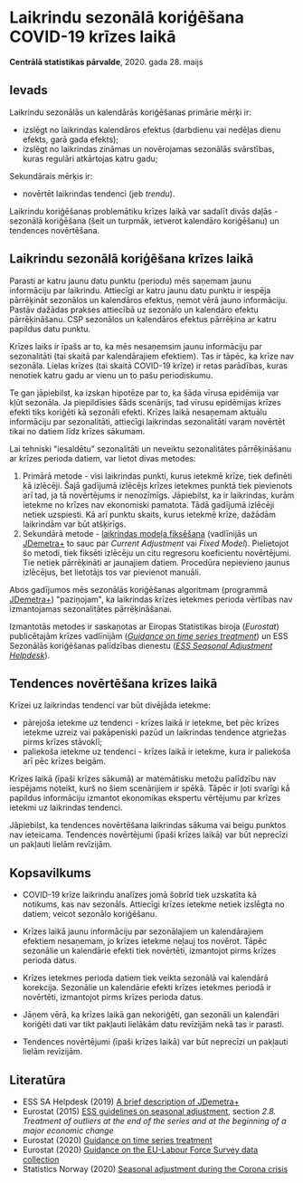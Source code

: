 # Laikrindu sezonālā koriģēšana COVID-19 krīzes laikā

**Centrālā statistikas pārvalde**, 2020. gada 28. maijs


## Ievads

Laikrindu sezonālās un kalendārās koriģēšanas primārie mērķi ir:

- izslēgt no laikrindas kalendāros efektus (darbdienu vai nedēļas dienu efekts, garā gada efekts);
- izslēgt no laikrindas zināmas un novērojamas sezonālās svārstības, kuras regulāri atkārtojas katru gadu;

Sekundārais mērķis ir:

- novērtēt laikrindas tendenci (jeb *trendu*).

Laikrindu koriģēšanas problemātiku krīzes laikā var sadalīt divās daļās - sezonālā koriģēšana (šeit un turpmāk, ietverot kalendāro koriģēšanu) un tendences novērtēšana.


## Laikrindu sezonālā koriģēšana krīzes laikā

Parasti ar katru jaunu datu punktu (periodu) mēs saņemam jaunu informāciju par laikrindu. Attiecīgi ar katru jaunu datu punktu ir iespēja pārrēķināt sezonālos un kalendāros efektus, ņemot vērā jauno informāciju. Pastāv dažādas prakses attiecībā uz sezonālo un kalendāro efektu pārrēķināšanu. CSP sezonālos un kalendāros efektus pārrēķina ar katru papildus datu punktu.

Krīzes laiks ir īpašs ar to, ka mēs nesaņemsim jaunu informāciju par sezonalitāti (tai skaitā par kalendārajiem efektiem). Tas ir tāpēc, ka krīze nav sezonāla. Lielas krīzes (tai skaitā COVID-19 krīze) ir retas parādības, kuras nenotiek katru gadu ar vienu un to pašu periodiskumu.

Te gan jāpiebilst, ka izskan hipotēze par to, ka šāda vīrusa epidēmija var kļūt sezonāla. Ja piepildīsies šāds scenārijs, tad vīrusu epidēmijas krīzes efekti tiks koriģēti kā sezonāli efekti. Krīzes laikā nesaņemam aktuālu informāciju par sezonalitāti, attiecīgi laikrindas sezonalitāti varam novērtēt tikai no datiem līdz krīzes sākumam.

Lai tehniski "iesaldētu" sezonalitāti un neveiktu sezonalitātes pārrēķināšanu ar krīzes perioda datiem, var lietot divas metodes:

1. Primārā metode - visi laikrindas punkti, kurus ietekmē krīze, tiek definēti kā izlēcēji. Šajā gadījumā izlēcējs krīzes ietekmes punktā tiek pievienots arī tad, ja tā novērtējums ir nenozīmīgs. Jāpiebilst, ka ir laikrindas, kurām ietekme no krīzes nav ekonomiski pamatota. Tādā gadījumā izlēcēji netiek uzspiesti. Kā arī punktu skaits, kurus ietekmē krīze, dažādām laikrindām var būt atšķirīgs.
1. Sekundārā metode - [laikrindas modeļa fiksēšana](https://jdemetradocumentation.github.io/JDemetra-documentation/pages/case-studies/revision-fixed.html) (vadlīnijās un [JDemetra+](https://github.com/jdemetra) to sauc par *Current Adjustment* vai *Fixed Model*). Pielietojot šo metodi, tiek fiksēti izlēcēju un citu regresoru koeficientu novērtējumi. Tie netiek pārrēķināti ar jaunajiem datiem. Procedūra nepievieno jaunus izlēcējus, bet lietotājs tos var pievienot manuāli.

Abos gadījumos mēs sezonālās koriģēšanas algoritmam (programmā [JDemetra+](https://github.com/jdemetra)) "paziņojam", ka laikrindas krīzes ietekmes perioda vērtības nav izmantojamas sezonalitātes pārrēķināšanai.

Izmantotās metodes ir saskaņotas ar Eiropas Statistikas biroja (*Eurostat*) publicētajām krīzes vadlīnijām (*[Guidance on time series treatment](https://ec.europa.eu/eurostat/documents/10186/10693286/Time_series_treatment_guidance.pdf)*) un ESS Sezonālās koriģēšanas palīdzības dienestu (*[ESS Seasonal Adjustment Helpdesk](https://ec.europa.eu/eurostat/cros/content/ess-seasonal-adjustment-helpdesk_en)*).


## Tendences novērtēšana krīzes laikā

Krīzei uz laikrindas tendenci var būt divējāda ietekme:

- pārejoša ietekme uz tendenci - krīzes laikā ir ietekme, bet pēc krīzes ietekme uzreiz vai pakāpeniski pazūd un laikrindas tendence atgriežas pirms krīzes stāvoklī;
- paliekoša ietekme uz tendenci - krīzes laikā ir ietekme, kura ir paliekoša arī pēc krīzes beigām.

Krīzes laikā (īpaši krīzes sākumā) ar matemātisku metožu palīdzību nav iespējams noteikt, kurš no šiem scenārijiem ir spēkā. Tāpēc ir ļoti svarīgi kā papildus informāciju izmantot ekonomikas ekspertu vērtējumu par krīzes ietekmi uz laikrindas tendenci.

Jāpiebilst, ka tendences novērtēšana laikrindas sākuma vai beigu punktos nav ieteicama. Tendences novērtējumi (īpaši krīzes laikā) var būt neprecīzi un pakļauti lielām revīzijām.


## Kopsavilkums

- COVID-19 krīze laikrindu analīzes jomā šobrīd tiek uzskatīta kā notikums, kas nav sezonāls. Attiecīgi krīzes ietekme netiek izslēgta no datiem, veicot sezonālo koriģēšanu.

- Krīzes laikā jaunu informāciju par sezonālajiem un kalendārajiem efektiem nesaņemam, jo krīzes ietekme neļauj tos novērot. Tāpēc sezonālie un kalendārie efekti tiek novērtēti, izmantojot pirms krīzes perioda datus.

- Krīzes ietekmes perioda datiem tiek veikta sezonālā vai kalendārā korekcija. Sezonālie un kalendārie efekti krīzes ietekmes periodā ir novērtēti, izmantojot pirms krīzes perioda datus.

- Jāņem vērā, ka krīzes laikā gan nekoriģēti, gan sezonāli un kalendāri koriģēti dati var tikt pakļauti lielākām datu revīzijām nekā tas ir parasti.

- Tendences novērtējumi (īpaši krīzes laikā) var būt neprecīzi un pakļauti lielām revīzijām.



## Literatūra

- ESS SA Helpdesk (2019) [A brief description of JDemetra+](https://jdemetradocumentation.github.io/JDemetra-documentation/)
- Eurostat (2015) [ESS guidelines on seasonal adjustment](https://ec.europa.eu/eurostat/web/products-manuals-and-guidelines/-/KS-RA-09-006), section *2.8. Treatment of outliers at the end of the series and at the beginning of a major economic change*
- Eurostat (2020) [Guidance on time series treatment](https://ec.europa.eu/eurostat/documents/10186/10693286/Time_series_treatment_guidance.pdf)
- Eurostat (2020) [Guidance on the EU-Labour Force Survey data collection](https://ec.europa.eu/eurostat/documents/10186/10693286/LFS_guidance.pdf)
- Statistics Norway (2020) [Seasonal adjustment during the Corona crisis](https://github.com/statisticsnorway/SeasonalAdjustmentCorona)
